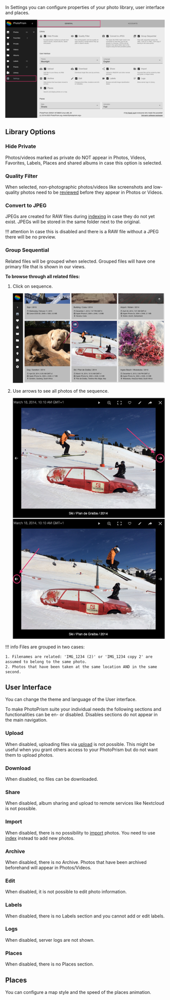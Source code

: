 In Settings you can configure properties of your photo library, user interface and places.

![Screenshot](../img/settings.png)

## Library Options
### Hide Private
Photos/videos marked as private do NOT appear in Photos, Videos, Favorites, Labels, Places and shared albums in case this option is selected.

### Quality Filter
When selected, non-photographic photos/videos like screenshots and low-quality photos need to be [reviewed](review.md) before they appear in Photos or Videos.

### Convert to JPEG
JPEGs are created for RAW files during [indexing](index.md) in case they do not yet exist. JPEGs will be stored in the same folder next to the original.

!!! attention
    In case this is disabled and there is a RAW file without a JPEG there will be no preview.
    
### Group Sequential
Related files will be grouped when selected.
Grouped files will have one primary file that is shown in our views.

**To browse through all related files:**

1. Click on sequence.

    ![Screenshot](../img/sequential1.png)
    
2. Use arrows to see all photos of the sequence.

    ![Screenshot](../img/sequential3.png) ![Screenshot](../img/sequential4.png)

!!! info
    Files are grouped in two cases:
    
    1. Filenames are related: 'IMG_1234 (2)' or 'IMG_1234 copy 2' are assumed to belong to the same photo.
    2. Photos that have been taken at the same location AND in the same second.
    
## User Interface
You can change the theme and language of the User interface.

To make PhotoPrism suite your individual needs the following sections and functionalities can be en- or disabled.
Disables sections do not appear in the main navigation.

### Upload
When disabled, uploading files via [upload](upload.md) is not possible. 
This might be useful when you grant others access to your PhotoPrism but do not want them to upload photos.

### Download
When disabled, no files can be downloaded.

### Share
When disabled, album sharing and upload to remote services like Nextcloud is not possible.

### Import
When disabled, there is no possibility to [import](import.md) photos. You need to use [index](index.md) instead to add new photos.

### Archive
When disabled, there is no Archive. Photos that have been archived beforehand will appear in Photos/Videos.

### Edit
When disabled, it is not possible to edit photo information.

### Labels
When disabled, there is no Labels section and you cannot add or edit labels.

### Logs
When disabled, server logs are not shown.

### Places
When disabled, there is no Places section.

## Places
You can configure a map style and the speed of the places animation.